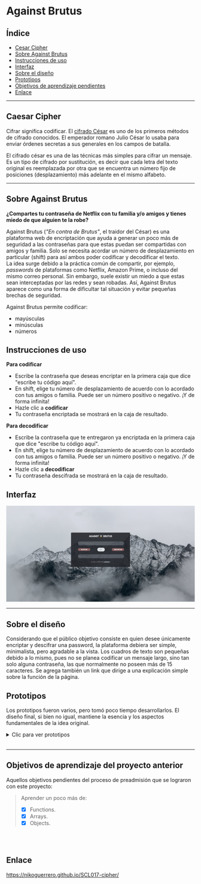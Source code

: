 # Against Brutus

## Índice

* [Cesar Cipher](#caesar-cipher)
* [Sobre Against Brutus](#sobre-against-brutus)
* [Instrucciones de uso](#instrucciones-de-uso)
* [Interfaz](#interfaz)
* [Sobre el diseño](#sobre-el-diseño)
* [Prototipos](#prototipos)
* [Objetivos de aprendizaje pendientes](#objetivos-de-aprendizaje-pendientes)
* [Enlace](#enlace)

***

## Caesar Cipher

Cifrar significa codificar. El [cifrado César](https://en.wikipedia.org/wiki/Caesar_cipher)
es uno de los primeros métodos de cifrado conocidos. El emperador romano Julio
César lo usaba para enviar órdenes secretas a sus generales en los campos de
batalla.

El cifrado césar es una de las técnicas más simples para cifrar un mensaje. Es
un tipo de cifrado por sustitución, es decir que cada letra del texto original
es reemplazada por otra que se encuentra un número fijo de posiciones
(desplazamiento) más adelante en el mismo alfabeto.

***

## Sobre Against Brutus

**¿Compartes tu contraseña de Netflix con tu familia y/o amigos y tienes miedo de que alguien te la robe?**

Against Brutus (*"En contra de Brutus"*, el traidor del César) es una plataforma web de encriptación que ayuda a generar un poco más de seguridad a las contraseñas para que estas puedan ser compartidas con amigos y familia. Solo se necesita acordar un número de desplazamiento en particular (shift) para así ambos poder codificar y decodificar el texto.
<br>
La idea surge debido a la práctica común de compartir, por ejemplo, *passwords* de plataformas como Netflix, Amazon Prime, o incluso del mismo correo personal. Sin embargo, suele existir un miedo a que estas sean interceptadas por las redes y sean robadas. Así, Against Brutus aparece como una forma de dificultar tal situación y evitar pequeñas brechas de seguridad.

Against Brutus permite codificar:
* mayúsculas
* minúsculas
* números

## Instrucciones de uso
**Para codificar**
* Escribe la contraseña que deseas encriptar en la primera caja que dice "escribe tu código aquí".
* En shift, elige tu número de desplazamiento de acuerdo con lo acordado con tus amigos o familia. Puede ser un número positivo o negativo. ¡Y de forma infinita!
* Hazle clic a **codificar**
* Tu contraseña encriptada se mostrará en la caja de resultado.

**Para decodificar**
* Escribe la contraseña que te entregaron ya encriptada en la primera caja que dice "escribe tu código aquí".
* En shift, elige tu número de desplazamiento de acuerdo con lo acordado con tus amigos o familia. Puede ser un número positivo o negativo. ¡Y de forma infinita!
* Hazle clic a **decodificar**
* Tu contraseña descifrada se mostrará en la caja de resultado.


## Interfaz

![interfazweb](img/interfazweb.jpg)

***
## Sobre el diseño

Considerando que el público objetivo consiste en quien desee únicamente encriptar y descifrar una password, la plataforma debiera ser simple, minimalista, pero agradable a la vista. 
Los cuadros de texto son pequeñas debido a lo mismo, pues no se planea codificar un mensaje largo, sino tan solo alguna contraseña, las que normalmente no poseen más de 15 caracteres.
Se agrega también un link que dirige a una explicación simple sobre la función de la página.


## Prototipos

Los prototipos fueron varios, pero tomó poco tiempo desarrollarlos. El diseño final, si bien no igual, mantiene la esencia y los aspectos fundamentales de la idea original.

<details>
<summary> Clic para ver prototipos </summary>

> ![Prototipo 1](img/prototype1.jpg)

> ![Prototipo 2](img/prototype2.jpg)

> ![Prototipo 3](img/prototype3.jpg)

</details>
<br>


***

## Objetivos de aprendizaje del proyecto anterior

Aquellos objetivos pendientes del proceso de preadmisión que se lograron con este proyecto:

> Aprender un poco más de:
> * [x] Functions. 
> * [x] Arrays. 
> * [x] Objects.
<br>
<br>

## Enlace

https://nikoguerrero.github.io/SCL017-cipher/